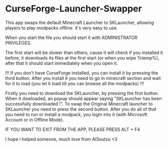 # CurseForge-Launcher-Swapper

This app swaps the default Minecraft Launcher to SKLauncher, allowing players to play modpacks offline.
it's very easy to use.

When you start the file you should start it with ADMINISTRATOR PRIVILEGES.

The first start will be slower than others, cause it will check if you installed it before, it downloads its files at the first start (or when you wipe %temp%), after that it should start immediately when you open it.

!!! If you don't have CurseForge installed, you can install it by pressing the third button. After you install it you need to go in minecraft section and wait for it to load (you let it load till you can browse all the modpacks) !!!

Firstly you need to download the SKLauncher, by pressing the first button. When it dowloaded, an popup should appear saying "SKLauncher has been successfully downloaded !".
To swap the Original Minecraft launcher to SKLauncher you need to press the second button.
After you do all of that you need to run or install a modpack, you login into it (with Microsoft Account or in Offline Mode).

IF YOU WANT TO EXIT FROM THE APP, PLEASE PRESS ALT + F4

I hope i helped someone, much love from Al3xutzu <3
